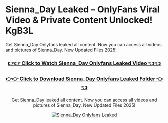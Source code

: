 # Sienna_Day Leaked – OnlyFans Viral Video & Private Content Unlocked! KgB3L

Get Sienna_Day Onlyfans leaked all content. Now you can access all videos and pictures of Sienna_Day. New Updated Files 2025!  
<div align="center">
  
### [👉👉 Click to Watch Sienna_Day Onlyfans Leaked Video 👈👈](https://links2leaks.com/sienna_day)  
### [👉👉 Click to Download Sienna_Day Onlyfans Leaked Folder 👈👈](https://links2leaks.com/sienna_day)  

Get Sienna_Day leaked all content. Now you can access all videos and pictures of Sienna_Day. New Updated Files 2025!  

[![Sienna_Day Onlyfans Leaked](https://i.ibb.co/93hzkbrt/l2l.gif)](https://links2leaks.com/sienna_day)  

</div>
